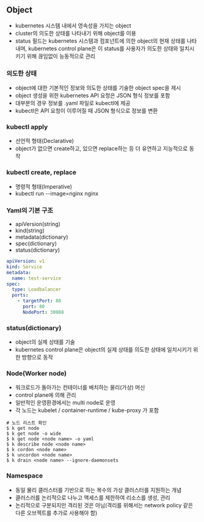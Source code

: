 ## Object
- kubernetes 시스템 내에서 영속성을 가지는 object
- cluster의 의도한 상태를 나타내기 위해 object를 이용
- status 필드는 kubernetes 시스템과 컴포넌트에 의한 object의 현재 상태를 나타내며, kubernetes control plane은 이 status를 사용자가 의도한 상태와 일치시키기 위해 끊임없이 능동적으로 관리

### 의도한 상태
- object에 대한 기본적인 정보와 의도한 상태를 기술한 object spec을 제시
- object 생성을 위한 kubernetes API 요청은 JSON 형식 정보를 포함
- 대부분의 경우 정보를 .yaml 파일로 kubectl에 제공
- kubectl은 API 요청이 이루어질 때 JSON 형식으로 정보를 변환

### kubectl apply
- 선언적 형태(Declarative)
- object가 없으면 create하고, 있으면 replace하는 등 더 유연하고 지능적으로 동작 

### kubectl create, replace
- 명령적 형태(Imperative)
- kubectl run --image=nginx nginx

### Yaml의 기본 구조
- apiVersion(string)
- kind(string)
- metadata(dictionary)
- spec(dictionary)
- status(dictionary)
```yaml
apiVersion: v1
kind: Service
metadata: 
  name: test-service
spec:
  type: Loadbalancer
  ports:
    - targetPort: 80
      port: 80
      NodePort: 30008
```

### status(dictionary)
- object의 실제 상태를 기술
- kubernetes control plane은 object의 실제 상태를 의도한 상태에 일치시키기 위한 방향으로 동작

### Node(Worker node)
- 워크로드가 돌아가는 컨테이너를 배치하는 물리(가상) 머신
- control plane에 의해 관리
- 일반적인 운영환경에서는 multi node로 운영
- 각 노드는 kubelet / container-runtime / kube-proxy 가 포함
```shell
# 노드 리스트 확인
$ k get node
$ k get node -o wide
$ k get node <node name> -o yaml
$ k describe node <node name>
$ k cordon <node name>
$ k uncordon <node name>
$ k drain <node name> --ignore-daemonsets
```

### Namespace
- 동일 물리 클러스터를 기반으로 하는 복수의 가상 클러스터를 지원하는 개념
- 클러스러를 논리적으로 나누고 액세스를 제한하여 리소스를 생성, 관리
- 논리적으로 구분되지만 격리된 것은 아님(격리를 위해서는 network policy 같은 다른 오브젝트를 추가로 사용해야 함)